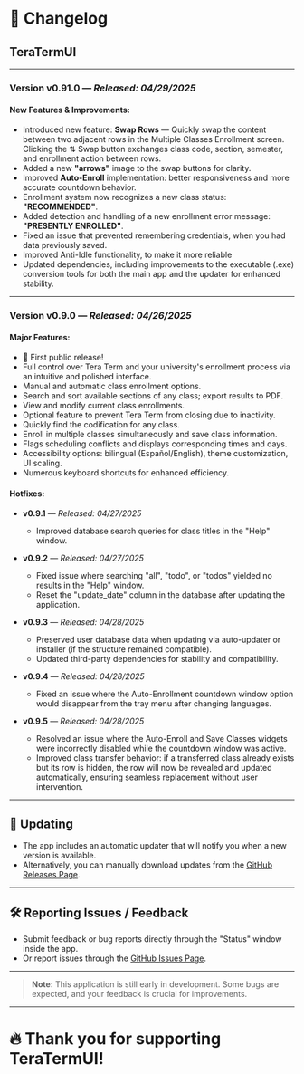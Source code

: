 # 📜 Changelog

## TeraTermUI

---

### **Version v0.91.0** — *Released: 04/29/2025*  

#### New Features & Improvements:
- Introduced new feature: **Swap Rows** — Quickly swap the content between two adjacent rows in the Multiple Classes Enrollment screen. Clicking the ⇅ Swap button exchanges class code, section, semester, and enrollment action between rows.
- Added a new **"arrows"** image to the swap buttons for clarity.
- Improved **Auto-Enroll** implementation: better responsiveness and more accurate countdown behavior.
- Enrollment system now recognizes a new class status: **"RECOMMENDED"**.
- Added detection and handling of a new enrollment error message: **"PRESENTLY ENROLLED"**.
- Fixed an issue that prevented remembering credentials, when you had data previously saved.
- Improved Anti-Idle functionality, to make it more reliable
- Updated dependencies, including improvements to the executable (.exe) conversion tools for both the main app and the updater for enhanced stability.

---

### **Version v0.9.0** — *Released: 04/26/2025*  

#### Major Features:
- 🎉 First public release!
- Full control over Tera Term and your university's enrollment process via an intuitive and polished interface.
- Manual and automatic class enrollment options.
- Search and sort available sections of any class; export results to PDF.
- View and modify current class enrollments.
- Optional feature to prevent Tera Term from closing due to inactivity.
- Quickly find the codification for any class.
- Enroll in multiple classes simultaneously and save class information.
- Flags scheduling conflicts and displays corresponding times and days.
- Accessibility options: bilingual (Español/English), theme customization, UI scaling.
- Numerous keyboard shortcuts for enhanced efficiency.

#### Hotfixes:
- **v0.9.1** — *Released: 04/27/2025*  
  - Improved database search queries for class titles in the "Help" window.

- **v0.9.2** — *Released: 04/27/2025*  
  - Fixed issue where searching "all", "todo", or "todos" yielded no results in the "Help" window.
  - Reset the "update_date" column in the database after updating the application.

- **v0.9.3** — *Released: 04/28/2025*  
  - Preserved user database data when updating via auto-updater or installer (if the structure remained compatible).
  - Updated third-party dependencies for stability and compatibility.

- **v0.9.4** — *Released: 04/28/2025*  
  - Fixed an issue where the Auto-Enrollment countdown window option would disappear from the tray menu after changing languages.

- **v0.9.5** — *Released: 04/28/2025*  
  - Resolved an issue where the Auto-Enroll and Save Classes widgets were incorrectly disabled while the countdown window was active.
  - Improved class transfer behavior: if a transferred class already exists but its row is hidden, the row will now be revealed and updated automatically, ensuring seamless replacement without user intervention.
  
---

## 🔄 Updating

- The app includes an automatic updater that will notify you when a new version is available.
- Alternatively, you can manually download updates from the [GitHub Releases Page](https://github.com/Hanuwa/TeraTermUI/releases/latest).

---

## 🛠️ Reporting Issues / Feedback

- Submit feedback or bug reports directly through the "Status" window inside the app.
- Or report issues through the [GitHub Issues Page](https://github.com/Hanuwa/TeraTermUI/issues).

---

> **Note:** This application is still early in development. Some bugs are expected, and your feedback is crucial for improvements.

---

# 🔥 Thank you for supporting TeraTermUI!
